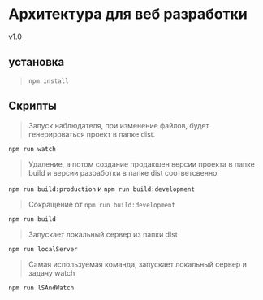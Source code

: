 # Архитектура для веб разработки
v1.0

## установка 
>`npm install`

## Скрипты


>Запуск наблюдателя, при изменение файлов,
будет генерироваться проект в папке dist.

`npm run watch`

>Удаление, а потом создание продакшен версии проекта в папке build и
версии разработки в папке dist соответсвенно.

`npm run build:production` и `npm run build:development`

>Сокращение от `npm run build:development`

`npm run build`

>Запускает локальный сервер из папки dist 

`npm run localServer`

>Самая используемая команда, запускает локальный сервер 
и задачу watch

`npm run lSAndWatch`
